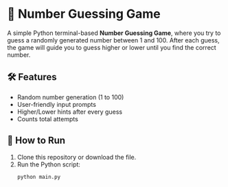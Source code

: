 # 🎯 Number Guessing Game

A simple Python terminal-based **Number Guessing Game**, where you try to guess a randomly generated number between 1 and 100. After each guess, the game will guide you to guess higher or lower until you find the correct number.

## 🛠 Features
- Random number generation (1 to 100)
- User-friendly input prompts
- Higher/Lower hints after every guess
- Counts total attempts

## 🚀 How to Run
1. Clone this repository or download the file.
2. Run the Python script:
   ```bash
   python main.py
